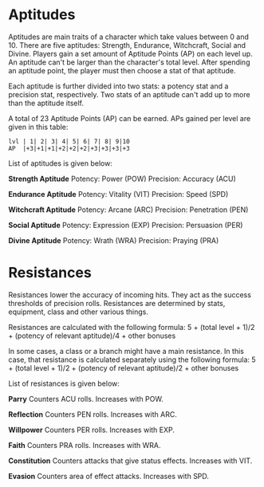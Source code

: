 # Aptitudes
Aptitudes are main traits of a character which take values between 0 and 10. There are five aptitudes: Strength, Endurance, Witchcraft, Social and Divine. Players gain a set amount of Aptitude Points (AP) on each level up. An aptitude can't be larger than the character's total level. After spending an aptitude point, the player must then choose a stat of that aptitude.

Each aptitude is further divided into two stats: a potency stat and a precision stat, respectively. Two stats of an aptitude can't add up to more than the aptitude itself. 

A total of 23 Aptitude Points (AP) can be earned. APs gained per level are given in this table:
```aptitude_table
lvl | 1| 2| 3| 4| 5| 6| 7| 8| 9|10
AP  |+3|+1|+1|+2|+2|+2|+3|+3|+3|+3
```

List of aptitudes is given below:

**Strength Aptitude**
    Potency: Power (POW)
	Precision: Accuracy (ACU)

**Endurance Aptitude**
	Potency: Vitality (VIT)
	Precision: Speed (SPD)

**Witchcraft Aptitude**
	Potency: Arcane (ARC)
	Precision: Penetration (PEN)

**Social Aptitude**
	Potency: Expression (EXP)
	Precision: Persuasion (PER)

**Divine Aptitude**
	Potency: Wrath (WRA)
	Precision: Praying (PRA)

# Resistances
Resistances lower the accuracy of incoming hits. They act as the success thresholds of precision rolls. Resistances are determined by stats, equipment, class and other various things.

Resistances are calculated with the following formula:
	5 + (total level + 1)/2 + (potency of relevant aptitude)/4 + other bonuses

In some cases, a class or a branch might have a main resistance. In this case, that resistance is calculated separately using the following formula:
	5 + (total level + 1)/2 + (potency of relevant aptitude)/2 + other bonuses

List of resistances is given below:

**Parry**
	Counters ACU rolls.
	Increases with POW.

**Reflection**
	Counters PEN rolls.
	Increases with ARC.

**Willpower**
	Counters PER rolls.
	Increases with EXP.

**Faith**
	Counters PRA rolls.
	Increases with WRA.

**Constitution**
	Counters attacks that give status effects.
	Increases with VIT.

**Evasion**
	Counters area of effect attacks.
	Increases with SPD.

